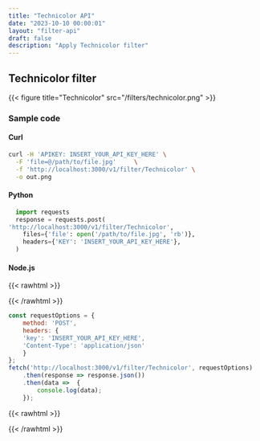 ```yaml
---
title: "Technicolor API"
date: "2023-10-10 00:00:01"
layout: "filter-api"
draft: false
description: "Apply Technicolor filter"
---
```




## Technicolor filter

{{< figure title="Technicolor" src="/filters/technicolor.png"  >}}

### Sample code

#### Curl

```bash
curl -H 'APIKEY: INSERT_YOUR_API_KEY_HERE' \
  -F 'file=@/path/to/file.jpg'     \
  -f 'http://localhost:3000/v1/filter/Technicolor' \
  -o out.png

```

#### Python

```python
  import requests
  response = requests.post(
'http://localhost:3000/v1/filter/Technicolor',
    files={'file': open('/path/to/file.jpg', 'rb')},
    headers={'KEY': 'INSERT_YOUR_API_KEY_HERE'},
  )
```

#### Node.js

{{< rawhtml >}}
 <div class='editable' onClick="this.contentEditable='true';">
{{< /rawhtml >}}

```node.js
const requestOptions = {
    method: 'POST',
    headers: {
    'key': 'INSERT_YOUR_API_KEY_HERE',
    'Content-Type': 'application/json'
    }
};
fetch('http://localhost:3000/v1/filter/Technicolor', requestOptions)
    .then(response => response.json())
    .then(data =>  {
		console.log(data);
    }); 
```

{{< rawhtml >}}
 </div>
{{< /rawhtml >}}



